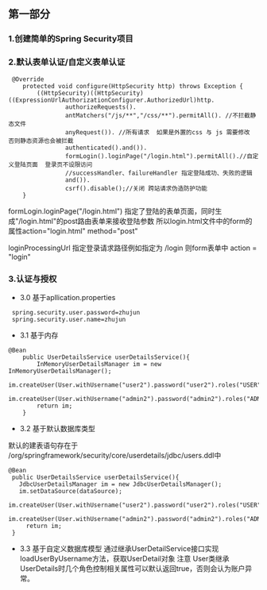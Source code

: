 ## 第一部分

### 1.创建简单的Spring Security项目

### 2.默认表单认证/自定义表单认证

```
 @Override
    protected void configure(HttpSecurity http) throws Exception {
        ((HttpSecurity)((HttpSecurity)((ExpressionUrlAuthorizationConfigurer.AuthorizedUrl)http.
                authorizeRequests().
                antMatchers("/js/**","/css/**").permitAll(). //不拦截静态文件
                anyRequest()). //所有请求  如果是外置的css 与 js 需要修改 否则静态资源也会被拦截
                authenticated().and()).
                formLogin().loginPage("/login.html").permitAll().//自定义登陆页面  登录页不设限访问
                //successHandler、failureHandler 指定登陆成功、失败的逻辑
                and()).
                csrf().disable();//关闭 跨站请求伪造防护功能
    }
```

formLogin.loginPage("/login.html") 指定了登陆的表单页面，同时生成"/login.html"的post路由表单来接收登陆参数
所以login.html文件中的form的属性action="login.html" method="post"

loginProcessingUrl 指定登录请求路径例如指定为 /login 则form表单中 action = "login"

### 3.认证与授权
   - 3.0 基于apllication.properties
   ```
    spring.security.user.password=zhujun
    spring.security.user.name=zhujun
   ```
   - 3.1 基于内存
   
    @Bean
        public UserDetailsService userDetailsService(){
            InMemoryUserDetailsManager im = new InMemoryUserDetailsManager();
            im.createUser(User.withUsername("user2").password("user2").roles("USER").build());
            im.createUser(User.withUsername("admin2").password("admin2").roles("ADMIN").build());
            return im;
        }

   - 3.2 基于默认数据库类型
   
   默认的建表语句存在于
   /org/springframework/security/core/userdetails/jdbc/users.ddl中
   
   ```
@Bean
    public UserDetailsService userDetailsService(){
      JdbcUserDetailsManager im = new JdbcUserDetailsManager();
      im.setDataSource(dataSource);
        im.createUser(User.withUsername("user2").password("user2").roles("USER").build());
        im.createUser(User.withUsername("admin2").password("admin2").roles("ADMIN").build());
        return im;
    }
   ```
   - 3.3 基于自定义数据库模型
   通过继承UserDetailService接口实现 loadUserByUsername方法，获取UserDetail对象
   注意 User类继承 UserDetails时几个角色控制相关属性可以默认返回true，否则会认为账户异常。